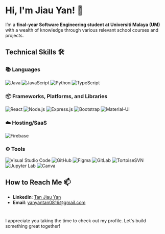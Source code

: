 # Hi, I'm Jiau Yan! 👋

I’m a **final-year Software Engineering student at Universiti Malaya (UM)** with a wealth of knowledge through various relevant school courses and projects. 

## Technical Skills 🛠

### 📚 Languages
![Java](https://img.shields.io/badge/Java-ED8B00?style=for-the-badge&logo=java&logoColor=white)
![JavaScript](https://img.shields.io/badge/JavaScript-F7DF1E?style=for-the-badge&logo=javascript&logoColor=black)
![Python](https://img.shields.io/badge/Python-3776AB?style=for-the-badge&logo=python&logoColor=white)
![TypeScript](https://img.shields.io/badge/TypeScript-3178C6?style=for-the-badge&logo=typescript&logoColor=white)

### 📦 Frameworks, Platforms, and Libraries
![React](https://img.shields.io/badge/React-61DAFB?style=for-the-badge&logo=react&logoColor=black)
![Node.js](https://img.shields.io/badge/Node.js-339933?style=for-the-badge&logo=nodedotjs&logoColor=white)
![Express.js](https://img.shields.io/badge/Express.js-000000?style=for-the-badge&logo=express&logoColor=white)
![Bootstrap](https://img.shields.io/badge/Bootstrap-563D7C?style=for-the-badge&logo=bootstrap&logoColor=white)
![Material-UI](https://img.shields.io/badge/Material%20UI-0081CB?style=for-the-badge&logo=mui&logoColor=white)

### ☁️ Hosting/SaaS
![Firebase](https://img.shields.io/badge/Firebase-FFCA28?style=for-the-badge&logo=firebase&logoColor=black)

### ⚙️ Tools
![Visual Studio Code](https://img.shields.io/badge/VS%20Code-0078d7?style=for-the-badge&logo=visual%20studio%20code&logoColor=white)
![GitHub](https://img.shields.io/badge/GitHub-181717?style=for-the-badge&logo=github&logoColor=white)
![Figma](https://img.shields.io/badge/Figma-F24E1E?style=for-the-badge&logo=figma&logoColor=white)
![GitLab](https://img.shields.io/badge/GitLab-FCA121?style=for-the-badge&logo=gitlab&logoColor=white)
![TortoiseSVN](https://img.shields.io/badge/TortoiseSVN-80B78B?style=for-the-badge&logo=tortoisesvn&logoColor=white)
![Jupyter Lab](https://img.shields.io/badge/Jupyter%20Lab-F37626?style=for-the-badge&logo=jupyter&logoColor=white)
![Canva](https://img.shields.io/badge/Canva-00C4CC?style=for-the-badge&logo=canva&logoColor=white)

## How to Reach Me 📫
- **LinkedIn**: [Tan Jiau Yan](https://www.linkedin.com/in/tanjiauyan/)
- **Email**: [yanyantan0816@gmail.com](mailto:yanyantan0816@gmail.com)

#

I appreciate you taking the time to check out my profile. Let's build something great together!
